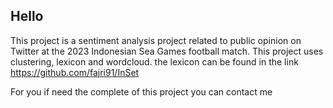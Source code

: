 ## Hello

This project is a sentiment analysis project related to public opinion on Twitter at the 2023 Indonesian Sea Games football match. This project uses clustering, lexicon and wordcloud.
the lexicon can be found in the link https://github.com/fajri91/InSet

For you if need the complete of this project you can contact me
